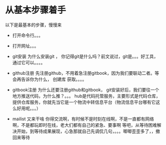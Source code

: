 # 从基本步骤着手
以下是最基本的步骤，慢慢来
- 打开命令行。。。
- 打开网址。。。
- git安装
  为什么安装git ， 你记得git是什么吗？前文说过，git是。。。好工具，通过它可以。。。。
- github注册
  先注册github，不用着急注册gitbook，因为我们要联动二者。等会再告诉你为什么，
  创建库
  获取。。。。
  
- gitbook注册
为什么还要注册github和gitbook， git安装好后，我们要往一个地方推送代码，为什么推？。。。
hub是代码托管服务，主要形式是代码仓库，提供仓库服务，你就先当它是一个物流中转信息平台（物流信息平台哪有它这么好用呢。。。）
- mailist 又来干啥
  你得交流啊，有时候不是时刻在线啊，不是一直都有网络啊，不是都玩即时在线，老大们都有自己的紧急、要事啊
  等吧，从等待困难解决开始，到等待成果展现，心急那就自己先调侃几句，。。。唧唧歪歪多了，，撤回来等待
  


